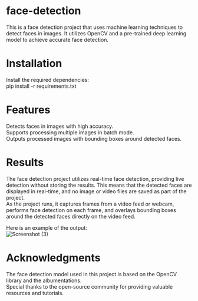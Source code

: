 # face-detection
This is a face detection project that uses machine learning techniques to detect faces in images. It utilizes OpenCV and a pre-trained deep learning model to achieve accurate face detection.</br>

# Installation
Install the required dependencies:<br/>
pip install -r requirements.txt<br/>

# Features
Detects faces in images with high accuracy.<br/>
Supports processing multiple images in batch mode.<br/>
Outputs processed images with bounding boxes around detected faces.<br/>

# Results
The face detection project utilizes real-time face detection, providing live detection without storing the results. This means that the detected faces are displayed in real-time, and no image or video files are saved as part of the project.<br/>
As the project runs, it captures frames from a video feed or webcam, performs face detection on each frame, and overlays bounding boxes around the detected faces directly on the video feed.<br/>

Here is an example of the output:<br/>
![Screenshot (3)](https://github.com/prink22/face-detection/assets/90205818/be2ecff3-5ef6-4a0a-a7a3-7fefbf4230ee)</br>

# Acknowledgments
The face detection model used in this project is based on the OpenCV library and the albumentations.<br/>
Special thanks to the open-source community for providing valuable resources and tutorials.<br/>

